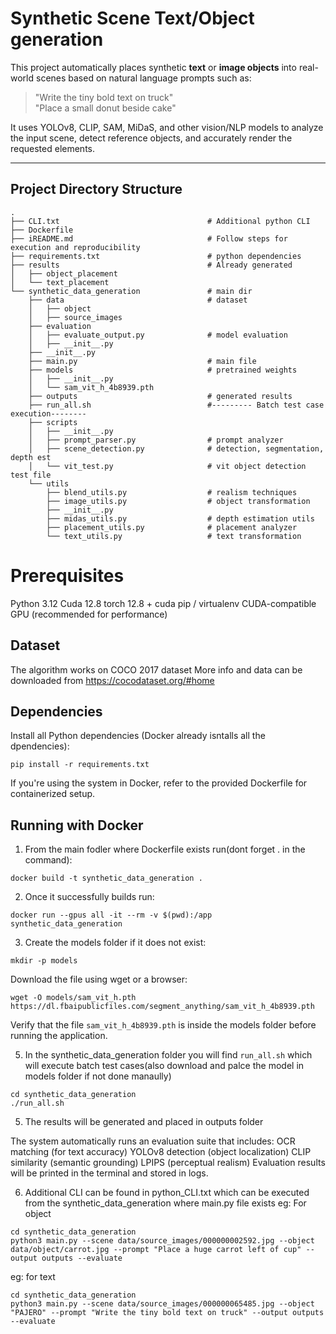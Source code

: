 #  Synthetic Scene Text/Object generation

This project automatically places synthetic **text** or **image objects** into real-world scenes based on natural language prompts such as:

> "Write the tiny bold text on truck"  
> "Place a small donut beside cake"

It uses YOLOv8, CLIP, SAM, MiDaS, and other vision/NLP models to analyze the input scene, detect reference objects, and accurately render the requested elements.

---

##  Project Directory Structure

```
.
├── CLI.txt                                 # Additional python CLI
├── Dockerfile                              
├── iREADME.md                              # Follow steps for execution and reproducibility
├── requirements.txt                        # python dependencies
├── results                                 # Already generated
│   ├── object_placement
│   └── text_placement
└── synthetic_data_generation               # main dir
    ├── data                                # dataset
    │   ├── object
    │   ├── source_images
    ├── evaluation
    │   ├── evaluate_output.py              # model evaluation
    │   ├── __init__.py
    ├── __init__.py
    ├── main.py                             # main file
    ├── models                              # pretrained weights
    │   ├── __init__.py
    │   └── sam_vit_h_4b8939.pth
    ├── outputs                             # generated results 
    ├── run_all.sh                          #--------- Batch test case execution--------
    ├── scripts
    │   ├── __init__.py
    │   ├── prompt_parser.py                # prompt analyzer
    │   ├── scene_detection.py              # detection, segmentation, depth est
    │   └── vit_test.py                     # vit object detection test file
    └── utils
        ├── blend_utils.py                  # realism techniques
        ├── image_utils.py                  # object transformation
        ├── __init__.py
        ├── midas_utils.py                  # depth estimation utils
        ├── placement_utils.py              # placement analyzer
        └── text_utils.py                   # text transformation
```

# Prerequisites
Python 3.12
Cuda 12.8
torch 12.8 + cuda
pip / virtualenv
CUDA-compatible GPU (recommended for performance)

## Dataset
The algorithm works on COCO 2017 dataset
More info and data can be downloaded from https://cocodataset.org/#home

## Dependencies
Install all Python dependencies (Docker already isntalls all the dpendencies):
```
pip install -r requirements.txt
```
If you're using the system in Docker, refer to the provided Dockerfile for containerized setup.


## Running with Docker
1. From the main fodler where Dockerfile exists run(dont forget . in the command):
```
docker build -t synthetic_data_generation .
```
2. Once it successfully builds run:
```
docker run --gpus all -it --rm -v $(pwd):/app synthetic_data_generation
```
3. Create the models folder if it does not exist:
```
mkdir -p models
```
Download the file using wget or a browser:
```
wget -O models/sam_vit_h.pth https://dl.fbaipublicfiles.com/segment_anything/sam_vit_h_4b8939.pth
```
Verify that the file `sam_vit_h_4b8939.pth` is inside the models folder before running the application.

5. In the synthetic_data_generation folder you will find `run_all.sh` which will execute batch test cases(also download and palce the model in models folder if not done manaully)
```
cd synthetic_data_generation
./run_all.sh
```
5. The results will be generated and placed in outputs folder

The system automatically runs an evaluation suite that includes:
    OCR matching (for text accuracy)
    YOLOv8 detection (object localization)
    CLIP similarity (semantic grounding)
    LPIPS (perceptual realism)
Evaluation results will be printed in the terminal and stored in logs.

6. Additional CLI can be found in python_CLI.txt which can be executed from the synthetic_data_generation where main.py file exists
eg: For object
```
cd synthetic_data_generation
python3 main.py --scene data/source_images/000000002592.jpg --object data/object/carrot.jpg --prompt "Place a huge carrot left of cup" --output outputs --evaluate
```

eg: for text
```
cd synthetic_data_generation
python3 main.py --scene data/source_images/000000065485.jpg --object "PAJERO" --prompt "Write the tiny bold text on truck" --output outputs --evaluate
```


